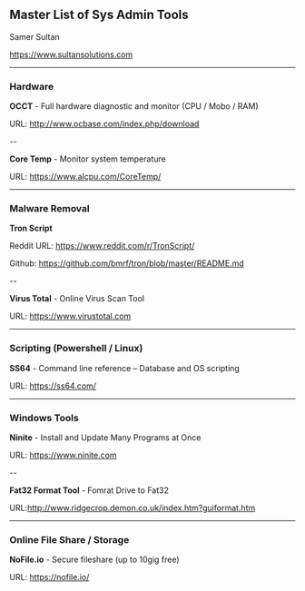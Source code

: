 ## Master List of Sys Admin Tools


Samer Sultan

https://www.sultansolutions.com

----

### Hardware 

**OCCT** - Full hardware diagnostic and monitor (CPU / Mobo / RAM)

URL: http://www.ocbase.com/index.php/download

--

**Core Temp** - Monitor system temperature

URL: https://www.alcpu.com/CoreTemp/


----
### Malware Removal

**Tron Script**

Reddit URL: https://www.reddit.com/r/TronScript/

Github: https://github.com/bmrf/tron/blob/master/README.md

--

**Virus Total** - Online Virus Scan Tool 

URL: https://www.virustotal.com



----
### Scripting (Powershell / Linux)

**SS64** - Command line reference – Database and OS scripting

URL: https://ss64.com/

----
### Windows Tools

**Ninite**  - Install and Update Many Programs at Once

URL: https://www.ninite.com

--


**Fat32 Format Tool** - Fomrat Drive to Fat32 

URL:http://www.ridgecrop.demon.co.uk/index.htm?guiformat.htm


----
### Online File Share / Storage

**NoFile.io** - Secure fileshare (up to 10gig free)

URL: https://nofile.io/
